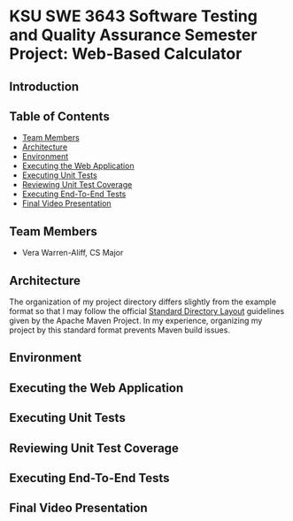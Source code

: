 # KSU SWE 3643 Software Testing and Quality Assurance Semester Project: Web-Based Calculator

## Introduction

## Table of Contents

- [Team Members](#team-members)
- [Architecture](#architecture)
- [Environment](#environment)
- [Executing the Web Application](#executing-the-web-application)
- [Executing Unit Tests](#executing-unit-tests)
- [Reviewing Unit Test Coverage](#reviewing-unit-test-coverage)
- [Executing End-To-End Tests](#executing-end-to-end-tests)
- [Final Video Presentation](#final-video-presentation)

## Team Members

- Vera Warren-Aliff, CS Major

## Architecture

The organization of my project directory differs slightly from the example format so that I may follow the official [Standard Directory Layout]((https://maven.apache.org/guides/introduction/introduction-to-the-standard-directory-layout.html)) guidelines given by the Apache Maven Project.
In my experience, organizing my project by this standard format prevents Maven build issues.

## Environment

## Executing the Web Application

## Executing Unit Tests

## Reviewing Unit Test Coverage

## Executing End-To-End Tests

## Final Video Presentation
